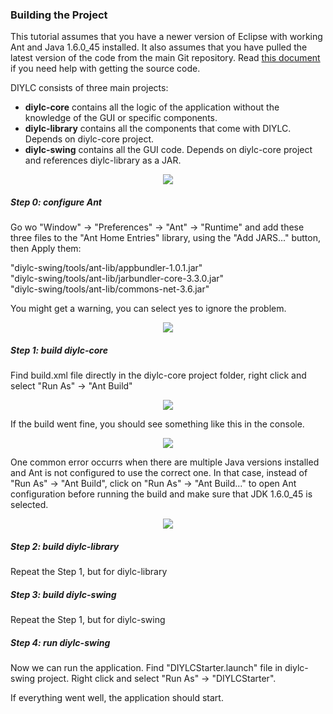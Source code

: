 ### Building the Project ###

This tutorial assumes that you have a newer version of Eclipse with working Ant and Java 1.6.0_45 installed. It also assumes that you have pulled the latest version of the code from the main Git repository. Read <a href="https://github.com/bancika/diy-layout-creator/blob/wiki/DownloadingSource.md">this document</a> if you need help with getting the source code.

DIYLC consists of three main projects:

- **diylc-core** contains all the logic of the application without the knowledge of the GUI or specific components.
- **diylc-library** contains all the components that come with DIYLC. Depends on diylc-core project.
- **diylc-swing** contains all the GUI code. Depends on diylc-core project and references diylc-library as a JAR.

<p align='center'><img src='https://raw.githubusercontent.com/bancika/diy-layout-creator/wiki/images/eclipse_import_9.png' /></p>

##### Step 0: configure Ant #####

Go wo "Window" -> "Preferences" -> "Ant" -> "Runtime" and add these three files to the "Ant Home Entries" library, using the "Add JARS..." button, then Apply them: 

"diylc-swing/tools/ant-lib/appbundler-1.0.1.jar" <br>
"diylc-swing/tools/ant-lib/jarbundler-core-3.3.0.jar" <br>
"diylc-swing/tools/ant-lib/commons-net-3.6.jar" <br>

You might get a warning, you can select yes to ignore the problem.

<p align='center'><img src='https://raw.githubusercontent.com/bancika/diy-layout-creator/wiki/images/ant_bundler.png' /></p>

##### Step 1: build diylc-core #####

Find build.xml file directly in the diylc-core project folder, right click and select "Run As" -> "Ant Build"

<p align='center'><img src='https://raw.githubusercontent.com/bancika/diy-layout-creator/wiki/images/build_ant.png' /></p>

If the build went fine, you should see something like this in the console.

<p align='center'><img src='https://raw.githubusercontent.com/bancika/diy-layout-creator/wiki/images/build_success.png' /></p>

One common error occurrs when there are multiple Java versions installed and Ant is not configured to use the correct one. In that case, instead of "Run As" -> "Ant Build", click on "Run As" -> "Ant Build..." to open Ant configuration before running the build and make sure that JDK 1.6.0_45 is selected.

<p align='center'><img src='https://raw.githubusercontent.com/bancika/diy-layout-creator/wiki/images/ant_jre.png' /></p>

##### Step 2: build diylc-library #####

Repeat the Step 1, but for diylc-library

##### Step 3: build diylc-swing #####

Repeat the Step 1, but for diylc-swing

##### Step 4: run diylc-swing #####

Now we can run the application. Find "DIYLCStarter.launch" file in diylc-swing project. Right click and select "Run As" -> "DIYLCStarter".

If everything went well, the application should start.
